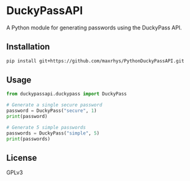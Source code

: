 # DuckyPassAPI

A Python module for generating passwords using the DuckyPass API.

## Installation

```bash
pip install git+https://github.com/maxrhys/PythonDuckyPassAPI.git
```

## Usage

```python
from duckypassapi.duckypass import DuckyPass

# Generate a single secure password
password = DuckyPass("secure", 1)
print(password)

# Generate 5 simple passwords
passwords = DuckyPass("simple", 5)
print(passwords)
```

## License

GPLv3